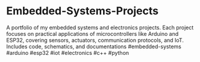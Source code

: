 # Embedded-Systems-Projects
A portfolio of my embedded systems and electronics projects. Each project focuses on practical applications of microcontrollers like Arduino and ESP32, covering sensors, actuators, communication protocols, and IoT.  Includes code, schematics, and documentations #embedded-systems #arduino #esp32 #iot #electronics #c++ #python
